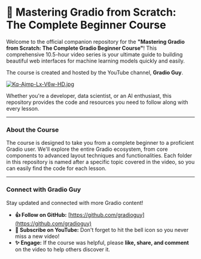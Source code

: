 # 🚀 Mastering Gradio from Scratch: The Complete Beginner Course

Welcome to the official companion repository for the **"Mastering Gradio from Scratch: The Complete Gradio Beginner Course"**\! This comprehensive 10.5-hour video series is your ultimate guide to building beautiful web interfaces for machine learning models quickly and easily.

The course is created and hosted by the YouTube channel, **Gradio Guy**.

[![Kq-Ajmp-Lx-V6w-HD.jpg](https://i.postimg.cc/26vgN5Nj/Kq-Ajmp-Lx-V6w-HD.jpg)](https://postimg.cc/wyqwhgBn)

Whether you're a developer, data scientist, or an AI enthusiast, this repository provides the code and resources you need to follow along with every lesson.

-----

### About the Course

The course is designed to take you from a complete beginner to a proficient Gradio user. We'll explore the entire Gradio ecosystem, from core components to advanced layout techniques and functionalities. Each folder in this repository is named after a specific topic covered in the video, so you can easily find the code for each lesson.

-----

### Connect with Gradio Guy

Stay updated and connected with more Gradio content\!

  * **👍 Follow on GitHub:** [https://github.com/gradioguy](https://github.com/gradioguy)
  * **🚀 Subscribe on YouTube:** Don't forget to hit the bell icon so you never miss a new video\!
  * **✨ Engage:** If the course was helpful, please **like, share, and comment** on the video to help others discover it.
